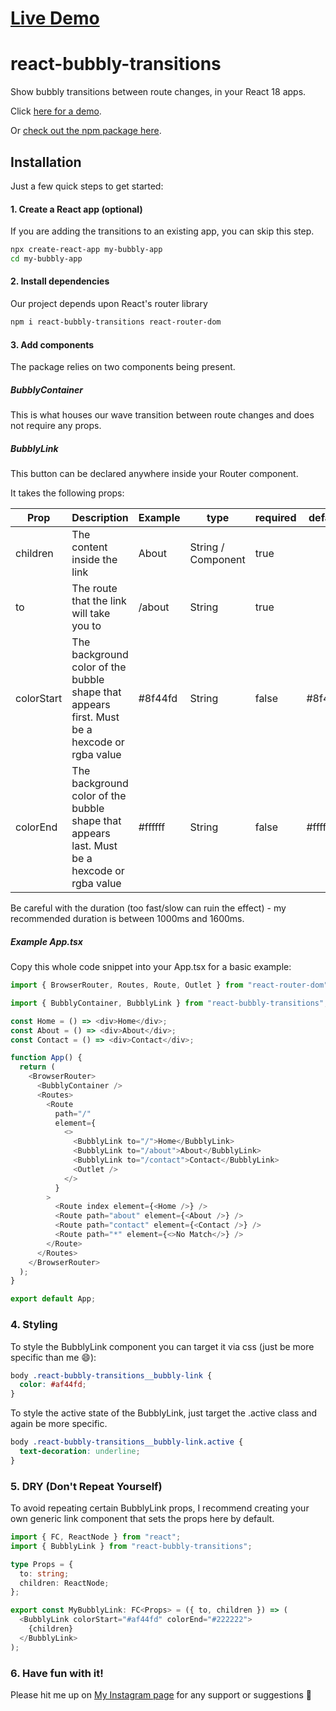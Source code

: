 # [Live Demo](https://react-bubbly-transitions-roycua.vercel.app/)

# react-bubbly-transitions

Show bubbly transitions between route changes, in your React 18 apps.

Click [here for a demo](https://bubbles.frontendjoe.com/).

Or [check out the npm package here](https://www.npmjs.com/package/react-bubbly-transitions).

## Installation

Just a few quick steps to get started:

#### 1. Create a React app (optional)

If you are adding the transitions to an existing app, you can skip this step.

```sh
npx create-react-app my-bubbly-app
cd my-bubbly-app
```

#### 2. Install dependencies

Our project depends upon React's router library

```sh
npm i react-bubbly-transitions react-router-dom
```

#### 3. Add components

The package relies on two components being present.

##### BubblyContainer

This is what houses our wave transition between route changes and does not require any props.

##### BubblyLink

This button can be declared anywhere inside your Router component.

It takes the following props:

| Prop       | Description                                                                                  | Example | type               | required | default |
| ---------- | -------------------------------------------------------------------------------------------- | ------- | ------------------ | -------- | ------- |
| children   | The content inside the link                                                                  | About   | String / Component | true     |         |
| to         | The route that the link will take you to                                                     | /about  | String             | true     |         |
| colorStart | The background color of the bubble shape that appears first. Must be a hexcode or rgba value | #8f44fd | String             | false    | #8f44fd |
| colorEnd   | The background color of the bubble shape that appears last. Must be a hexcode or rgba value  | #ffffff | String             | false    | #ffffff |

Be careful with the duration (too fast/slow can ruin the effect) - my recommended duration is between 1000ms and 1600ms.

##### Example App.tsx

Copy this whole code snippet into your App.tsx for a basic example:

```typescript
import { BrowserRouter, Routes, Route, Outlet } from "react-router-dom";

import { BubblyContainer, BubblyLink } from "react-bubbly-transitions";

const Home = () => <div>Home</div>;
const About = () => <div>About</div>;
const Contact = () => <div>Contact</div>;

function App() {
  return (
    <BrowserRouter>
      <BubblyContainer />
      <Routes>
        <Route
          path="/"
          element={
            <>
              <BubblyLink to="/">Home</BubblyLink>
              <BubblyLink to="/about">About</BubblyLink>
              <BubblyLink to="/contact">Contact</BubblyLink>
              <Outlet />
            </>
          }
        >
          <Route index element={<Home />} />
          <Route path="about" element={<About />} />
          <Route path="contact" element={<Contact />} />
          <Route path="*" element={<>No Match</>} />
        </Route>
      </Routes>
    </BrowserRouter>
  );
}

export default App;
```

### 4. Styling

To style the BubblyLink component you can target it via css (just be more specific than me 😄):

```css
body .react-bubbly-transitions__bubbly-link {
  color: #af44fd;
}
```

To style the active state of the BubblyLink, just target the .active class and again be more specific.

```css
body .react-bubbly-transitions__bubbly-link.active {
  text-decoration: underline;
}
```

### 5. DRY (Don't Repeat Yourself)

To avoid repeating certain BubblyLink props, I recommend creating your own generic link component that sets the props here by default.

```typescript
import { FC, ReactNode } from "react";
import { BubblyLink } from "react-bubbly-transitions";

type Props = {
  to: string;
  children: ReactNode;
};

export const MyBubblyLink: FC<Props> = ({ to, children }) => (
  <BubblyLink colorStart="#af44fd" colorEnd="#222222">
    {children}
  </BubblyLink>
);
```

### 6. Have fun with it!

Please hit me up on [My Instagram page](https://instagram.com/frontendjoe) for any support or suggestions 🙂
